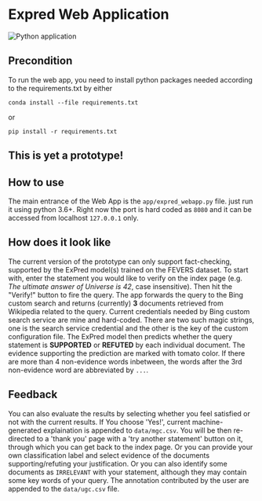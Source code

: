 # Expred Web Application

![Python application](https://github.com/JoshuaGhost/expred_web_app/workflows/Python%20application/badge.svg?branch=JoshuaGhost-action)

## Precondition

To run the web app, you need to install python packages needed according to the requirements.txt by either

```conda install --file requirements.txt```

or

```pip install -r requirements.txt```

## This is yet a prototype!

## How to use

The main entrance of the Web App is the ```app/expred_webapp.py``` file. just run it using python 3.6+. Right now the
port is hard coded as ```8080``` and it can be accessed from localhost ```127.0.0.1``` only.

## How does it look like

The current version of the prototype can only support fact-checking, supported by the ExPred model(s) trained on the
FEVERS dataset. To start with, enter the statement you would like to verify on the index page (e.g. *The ultimate answer
        of Universe is 42*, case insensitive). Then hit the "Verify!" button to fire the query. The app forwards the
query to the Bing custom search and returns (currently) **3** documents retrieved from Wikipedia related to the query.
Current credentials needed by Bing custom search service are mine and hard-coded. There are two such magic strings, one
is the search service credential and the other is the key of the custom configuration file. The ExPred model then
predicts whether the query statement is __SUPPORTED__ or __REFUTED__ by each individual document. The evidence
supporting the prediction are marked with tomato color. If there are more than 4 non-evidence words inbetween, the
words after the 3rd non-evidence word are abbreviated by ```...```.

## Feedback

You can also evaluate the results by selecting whether you feel satisfied or not with the current results. If You choose
'Yes!', current machine-generated explaination is appended to ```data/mgc.csv```. You will be then re-directed to a
'thank you' page with a 'try another statement' button on it, through which you can get back to the index page. Or you
can provide your own classification label and select evidence of the documents supporting/refuting your justification.
Or you can also identify some documents as ```IRRELEVANT``` with your statement, although they may contain some key
words of your query. The annotation contributed by the user are appended to the ```data/ugc.csv``` file.

